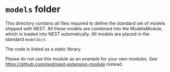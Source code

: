 # `models` folder

This directory contains all files required to define the standard set
of models shipped with NEST. All these models are combined into the
ModelsModule, which is loaded into NEST automatically.  All models are
placed in the standard `modeldict`.

The code is linked as a static library.

Please do not use this module as an example for your own modules. See
https://github.com/nest/nest-extension-module instead.
